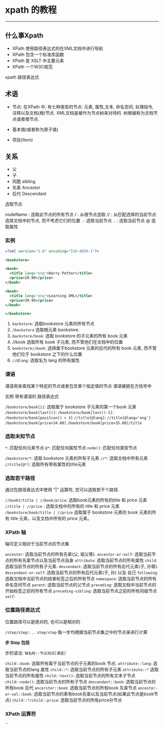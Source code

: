 # xpath 的教程
---



## 什么事Xpath
* XPath 使用路径表达式的在XML文档中进行导航
* XPath 包含一个标准库函数
* XPath 是 XSLT 中主要元素
* XPath 一个W3C规范


xpath  路径表达式

## 术语

- 节点:
在XPath 中, 有七种类型的节点: 元素, 属性,文本, 命名空间, 处理指令, 注释以及文档(根)节点. XML文档是被作为节点树来对待的. 树根被称为文档节点或者根节点.

- 基本值(或者称为原子值)

- 项目(Item)
## 关系
* 父
* 子
* 同胞 sibling
* 先辈 Ancestor
* 后代 Descendant


选取节点

nodeName : 选取此节点的所有节点
/ : 从根节点选取
// : 从匹配选择的当前节点选择文档中的节点, 而不考虑它们的位置
. : 选取当前节点
.. : 选取当前节点
@ 选取属性

### 实例
```xml
<?xml version="1.0" encoding="ISO-8859-1"?>

<bookstore>

<book>
  <title lang="eng">Harry Potter</title>
  <price>29.99</price>
</book>

<book>
  <title lang="eng">Learning XML</title>
  <price>39.95</price>
</book>

</bookstore>
```

1. `backstore`: 选取bookstore 元素的所有节点
2. `/backstore`  选取根元素 bookstore. 
3. `backstore/book`: 选取 bookstore 的子元素的所有 book 元素
4. //book 选取所有 book 子元素, 而不管他们在文档中的位置
5. `bookstore//book`: 选择属于bookstore 元素的后代的所有 book 元素, 而不管他们位于 bookstore 之下的什么位置
6. `//@lang`: 选取名为 lang 的所有属性

###  谓语
谓语用来查找某个特定的节点或者包含某个指定值的节点
谓语被嵌在方括号中

实例 带有谓语的 路径表达式

`/bookstore/book[1]`:  选取属于 bookstore 子元素的第一个book 元素
`/bookstore/book[last()]`:
`/bookstore/book[last()-1]`:
`/bookstore/book[position() < 3]`
`//title[@lang]`:
`//title[@lang='eng']`
`/bookstore/book[price>34.00]`
`/bookstore/book[price>35.00]/title`

### 选取未知节点

`*`: 匹配任何元素节点
`@*`: 匹配任何属性节点
`node()`: 匹配任何类型节点

`/bookstore/*`: 选取 bookstore 元素的所有子元素
`//*`: 选取文档中所有元素
`//title[@*]`: 选取所有带有属性的title元素

### 选取若干路径
通过在路径表达式中使用 "|" 运算符, 您可以选取若干个路径.

`//bookt/title | //book/price`: 选取book元素的所有的title 和 price 元素
`//title | //price` : 选取文档中的所有的 title 和 price 元素
`/bookstore/book/title | //price` 选取属于 bookstore 元素的 book 元素的所有 title 元素，以及文档中所有的 price 元素。

### XPath 轴
轴可定义相对于当前节点的节点集

`ancestor`: 选取当前节点的所有先辈(父, 祖父等).
`ancestor-or-self`: 选取当前节点的所有先辈节点以及当前节点自身
`attribute`: 选取当前节点的所有属性
`child`: 选取当前节点的所有子元素.
`descendant`: 选取当前节点的所有后代元素(子, 孙等).
`descendant-or-self`: 选取当前节点的所有后代元素(子, 孙) 以及 自己
`following`: 选取文档中当前节点的结束标签之后的所有节点
`namespace`: 选取当前节点的所有命名空间节点
`parent`: 选取当前节点的父节点
`preceding`: 选取文档中当前节点的开始标签之前的所有节点
`preceding-sibling`: 选取当前节点之前的所有同级节点
`self`:


### 位置路径表达式
位置路径可以是绝对的, 也可以是相对的

`/step/step/...`
`step/step`
每一步均根据当前节点集之中的节点来进行计算

**步 Step 包括**

步的语法:
`轴名称::节点测试[谓语]`

`child::book`: 选取所有属于当前节点的子元素的book 节点. 
`attribute::lang`: 选取当前节点的lang 属性
`child::*`: 选取当前节点的所有子元素
`attribute::*` 选取当前节点的所有属性
`child::text()`: 选取当前节点的所有文本子节点
`child::node()`: 选取当前节点的所有子节点
`descendant::book`: 选取当前节点的所有book 后代
`ancerstor::book`: 选取当前节点的所有book 先辈节点
`ancestor-or-sel::book`: 选取当前节点的素有book先辈以及当前节点(如果此节点是book节点)
`child::*/child::price`: 选取当前节点的所有price孙节点


### XPath 运算符

``
